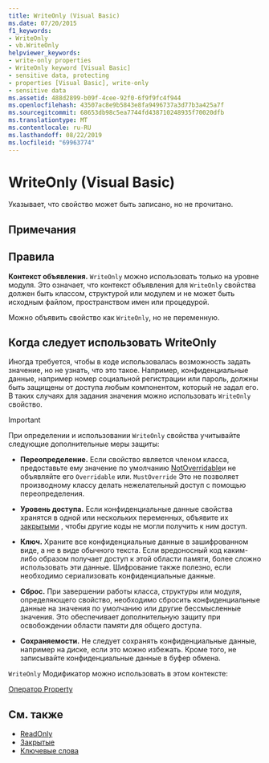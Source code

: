 ```yaml
---
title: WriteOnly (Visual Basic)
ms.date: 07/20/2015
f1_keywords:
- WriteOnly
- vb.WriteOnly
helpviewer_keywords:
- write-only properties
- WriteOnly keyword [Visual Basic]
- sensitive data, protecting
- properties [Visual Basic], write-only
- sensitive data
ms.assetid: 488d2899-b09f-4cee-92f0-6f9f9fc4f944
ms.openlocfilehash: 43507ac8e9b5843e8fa9496737a3d77b3a425a7f
ms.sourcegitcommit: 68653db98c5ea7744fd438710248935f70020dfb
ms.translationtype: MT
ms.contentlocale: ru-RU
ms.lasthandoff: 08/22/2019
ms.locfileid: "69963774"
---
```

# <a name="writeonly-visual-basic"></a>WriteOnly (Visual Basic)
Указывает, что свойство может быть записано, но не прочитано.  
  
## <a name="remarks"></a>Примечания  
  
## <a name="rules"></a>Правила  
 **Контекст объявления.** `WriteOnly` можно использовать только на уровне модуля. Это означает, что контекст объявления для `WriteOnly` свойства должен быть классом, структурой или модулем и не может быть исходным файлом, пространством имен или процедурой.  
  
 Можно объявить свойство как `WriteOnly`, но не переменную.  
  
## <a name="when-to-use-writeonly"></a>Когда следует использовать WriteOnly  
 Иногда требуется, чтобы в коде использовалась возможность задать значение, но не узнать, что это такое. Например, конфиденциальные данные, например номер социальной регистрации или пароль, должны быть защищены от доступа любым компонентом, который не задал его. В таких случаях для задания значения можно использовать `WriteOnly` свойство.  
  
> [!IMPORTANT]
> При определении и использовании `WriteOnly` свойства учитывайте следующие дополнительные меры защиты:  
  
- **Переопределение.** Если свойство является членом класса, предоставьте ему значение по умолчанию [NotOverridable](../../../visual-basic/language-reference/modifiers/notoverridable.md)и не объявляйте его `Overridable` или. `MustOverride` Это не позволяет производному классу делать нежелательный доступ с помощью переопределения.  
  
- **Уровень доступа.** Если конфиденциальные данные свойства хранятся в одной или нескольких переменных, объявите их [закрытыми](../../../visual-basic/language-reference/modifiers/private.md) , чтобы другие коды не могли получить к ним доступ.  
  
- **Ключ.** Храните все конфиденциальные данные в зашифрованном виде, а не в виде обычного текста. Если вредоносный код каким-либо образом получает доступ к этой области памяти, более сложно использовать эти данные. Шифрование также полезно, если необходимо сериализовать конфиденциальные данные.  
  
- **Сброс.** При завершении работы класса, структуры или модуля, определяющего свойство, необходимо сбросить конфиденциальные данные на значения по умолчанию или другие бессмысленные значения. Это обеспечивает дополнительную защиту при освобождении области памяти для общего доступа.  
  
- **Сохраняемости.** Не следует сохранять конфиденциальные данные, например на диске, если это можно избежать. Кроме того, не записывайте конфиденциальные данные в буфер обмена.  
  
 `WriteOnly` Модификатор можно использовать в этом контексте:  
  
 [Оператор Property](../../../visual-basic/language-reference/statements/property-statement.md)  
  
## <a name="see-also"></a>См. также

- [ReadOnly](../../../visual-basic/language-reference/modifiers/readonly.md)
- [Закрытые](../../../visual-basic/language-reference/modifiers/private.md)
- [Ключевые слова](../../../visual-basic/language-reference/keywords/index.md)

